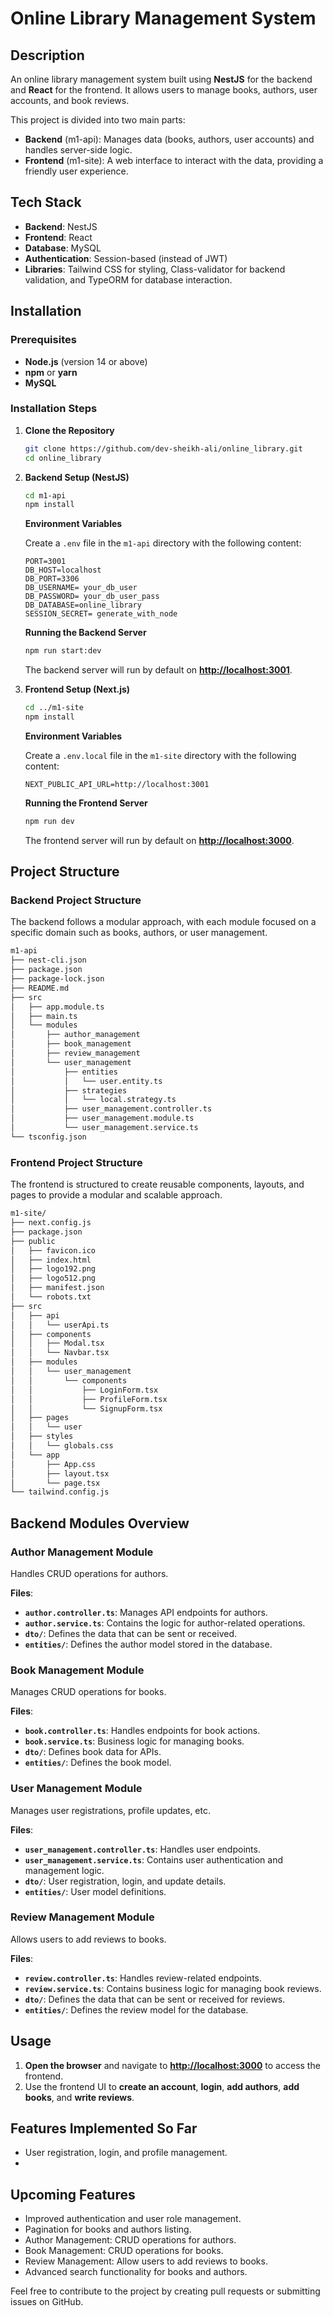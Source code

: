 # Online Library Management System

## Description

An online library management system built using **NestJS** for the backend and  **React** for the frontend. It allows users to manage books, authors, user accounts, and book reviews.

This project is divided into two main parts:

- **Backend** (m1-api): Manages data (books, authors, user accounts) and handles server-side logic.
- **Frontend** (m1-site): A web interface to interact with the data, providing a friendly user experience.

## Tech Stack

- **Backend**: NestJS
- **Frontend**: React
- **Database**: MySQL
- **Authentication**: Session-based (instead of JWT)
- **Libraries**: Tailwind CSS for styling, Class-validator for backend validation, and TypeORM for database interaction.

## Installation

### Prerequisites

- **Node.js** (version 14 or above)
- **npm** or **yarn**
- **MySQL**

### Installation Steps

1. **Clone the Repository**

   ```bash
   git clone https://github.com/dev-sheikh-ali/online_library.git
   cd online_library
   ```

2. **Backend Setup (NestJS)**

   ```bash
   cd m1-api
   npm install
   ```

   **Environment Variables**

   Create a `.env` file in the `m1-api` directory with the following content:

   ```env
   PORT=3001
   DB_HOST=localhost
   DB_PORT=3306
   DB_USERNAME= your_db_user
   DB_PASSWORD= your_db_user_pass
   DB_DATABASE=online_library
   SESSION_SECRET= generate_with_node
   ```

   **Running the Backend Server**

   ```bash
   npm run start:dev
   ```

   The backend server will run by default on **[http://localhost:3001](http://localhost:3001)**.

3. **Frontend Setup (Next.js)**

   ```bash
   cd ../m1-site
   npm install
   ```

   **Environment Variables**

   Create a `.env.local` file in the `m1-site` directory with the following content:

   ```env
   NEXT_PUBLIC_API_URL=http://localhost:3001
   ```

   **Running the Frontend Server**

   ```bash
   npm run dev
   ```

   The frontend server will run by default on **[http://localhost:3000](http://localhost:3000)**.

## Project Structure

### Backend Project Structure

The backend follows a modular approach, with each module focused on a specific domain such as books, authors, or user management.

```bash
m1-api
├── nest-cli.json
├── package.json
├── package-lock.json
├── README.md
├── src
│   ├── app.module.ts
│   ├── main.ts
│   └── modules
│       ├── author_management
│       ├── book_management
│       ├── review_management
│       └── user_management
│           ├── entities
│           │   └── user.entity.ts
│           ├── strategies
│           │   └── local.strategy.ts
│           ├── user_management.controller.ts
│           ├── user_management.module.ts
│           └── user_management.service.ts
└── tsconfig.json
```

### Frontend Project Structure

The frontend is structured to create reusable components, layouts, and pages to provide a modular and scalable approach.

```bash
m1-site/
├── next.config.js
├── package.json
├── public
│   ├── favicon.ico
│   ├── index.html
│   ├── logo192.png
│   ├── logo512.png
│   ├── manifest.json
│   └── robots.txt
├── src
│   ├── api
│   │   └── userApi.ts
│   ├── components
│   │   ├── Modal.tsx
│   │   └── Navbar.tsx
│   ├── modules
│   │   └── user_management
│   │       └── components
│   │           ├── LoginForm.tsx
│   │           ├── ProfileForm.tsx
│   │           └── SignupForm.tsx
│   ├── pages
│   │   └── user
│   ├── styles
│   │   └── globals.css
│   └── app
│       ├── App.css
│       ├── layout.tsx
│       └── page.tsx
└── tailwind.config.js
```

## Backend Modules Overview

### Author Management Module

Handles CRUD operations for authors.

**Files**:

- **`author.controller.ts`**: Manages API endpoints for authors.
- **`author.service.ts`**: Contains the logic for author-related operations.
- **`dto/`**: Defines the data that can be sent or received.
- **`entities/`**: Defines the author model stored in the database.

### Book Management Module

Manages CRUD operations for books.

**Files**:

- **`book.controller.ts`**: Handles endpoints for book actions.
- **`book.service.ts`**: Business logic for managing books.
- **`dto/`**: Defines book data for APIs.
- **`entities/`**: Defines the book model.

### User Management Module

Manages user registrations, profile updates, etc.

**Files**:

- **`user_management.controller.ts`**: Handles user endpoints.
- **`user_management.service.ts`**: Contains user authentication and management logic.
- **`dto/`**: User registration, login, and update details.
- **`entities/`**: User model definitions.

### Review Management Module

Allows users to add reviews to books.

**Files**:

- **`review.controller.ts`**: Handles review-related endpoints.
- **`review.service.ts`**: Contains business logic for managing book reviews.
- **`dto/`**: Defines the data that can be sent or received for reviews.
- **`entities/`**: Defines the review model for the database.

## Usage

1. **Open the browser** and navigate to **[http://localhost:3000](http://localhost:3000)** to access the frontend.
2. Use the frontend UI to **create an account**, **login**, **add authors**, **add books**, and **write reviews**.

## Features Implemented So Far

- User registration, login, and profile management.
- 

## Upcoming Features


- Improved authentication and user role management.
- Pagination for books and authors listing.
- Author Management: CRUD operations for authors.
- Book Management: CRUD operations for books.
- Review Management: Allow users to add reviews to books.
- Advanced search functionality for books and authors.

Feel free to contribute to the project by creating pull requests or submitting issues on GitHub.

